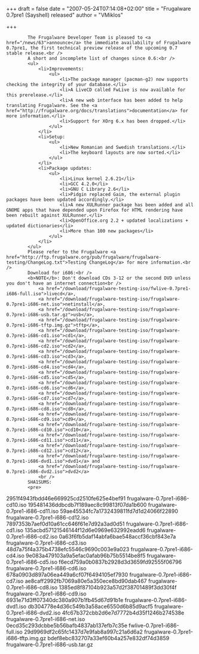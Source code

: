 
+++
draft = false
date = "2007-05-24T07:14:08+02:00"
title = "Frugalware 0.7pre1 (Sayshell) released"
author = "VMiklos"

+++

            The Frugalware Developer Team is pleased to <a href="/news/63">announce</a> the immediate availability of Frugalware 0.7pre1, the first technical preview release of the upcoming 0.7 stable release.<br />
            A short and incomplete list of changes since 0.6:<br />
            <ul>
                <li>Improvements:
                    <ul>
                        <li>The package manager (pacman-g2) now supports checking the integrity of your database.</li>
                        <li>A LiveCD called FwLive is now available for this prerelease.</li>
                        <li>A new web interface has been added to help translating Frugalware. See the <a href="http://frugalware.org/docs/translations">documentation</a> for more information.</li>
                        <li>Support for XOrg 6.x has been dropped.</li>
                    </ul>
                </li>
                <li>Setup:
                    <ul>
                        <li>New Romanian and Swedish translations.</li>
                        <li>The keyboard layouts are now sorted.</li>
                    </ul>
                </li>
                <li>Package updates:
                    <ul>
                        <li>Linux kernel 2.6.21</li>
                        <li>GCC 4.2.0</li>
                        <li>GNU C Library 2.6</li>
                        <li>Pidgin replaced Gaim, the external plugin packages have been updated accordingly.</li>
                        <li>A new XULRunner package has been added and all GNOME apps that have depended upon Firefox for HTML rendering have been rebuilt against XULRunner.</li>
                        <li>OpenOffice.org 2.2 + updated localizations + updated dictionaries</li>
                        <li>More than 100 new packages</li>
                    </ul>
                </li>
            </ul>
            Please refer to the Frugalware <a href="http://ftp.frugalware.org/pub/frugalware/frugalware-testing/ChangeLog.txt">Testing ChangeLog</a> for more information.<br />
            Download for i686:<br />
            <b>NOTE</b>: Don't download CDs 3-12 or the second DVD unless you don't have an internet connection<br />
                <a href="/download/frugalware-testing-iso/fwlive-0.7pre1-i686-full.iso">livecd</a>,
                <a href="/download/frugalware-testing-iso/frugalware-0.7pre1-i686-net.iso">netinstall</a>,
                <a href="/download/frugalware-testing-iso/frugalware-0.7pre1-i686-usb.tar.gz">usb</a>,
                <a href="/download/frugalware-testing-iso/frugalware-0.7pre1-i686-tftp.img.gz">tftp</a>,
                <a href="/download/frugalware-testing-iso/frugalware-0.7pre1-i686-cd1.iso">cd1</a>,
                <a href="/download/frugalware-testing-iso/frugalware-0.7pre1-i686-cd2.iso">cd2</a>,
                <a href="/download/frugalware-testing-iso/frugalware-0.7pre1-i686-cd3.iso">cd3</a>,
                <a href="/download/frugalware-testing-iso/frugalware-0.7pre1-i686-cd4.iso">cd4</a>,
                <a href="/download/frugalware-testing-iso/frugalware-0.7pre1-i686-cd5.iso">cd5</a>,
                <a href="/download/frugalware-testing-iso/frugalware-0.7pre1-i686-cd6.iso">cd6</a>,
                <a href="/download/frugalware-testing-iso/frugalware-0.7pre1-i686-cd7.iso">cd7</a>,
                <a href="/download/frugalware-testing-iso/frugalware-0.7pre1-i686-cd8.iso">cd8</a>,
                <a href="/download/frugalware-testing-iso/frugalware-0.7pre1-i686-cd9.iso">cd9</a>,
                <a href="/download/frugalware-testing-iso/frugalware-0.7pre1-i686-cd10.iso">cd10</a>,
                <a href="/download/frugalware-testing-iso/frugalware-0.7pre1-i686-cd11.iso">cd11</a>,
                <a href="/download/frugalware-testing-iso/frugalware-0.7pre1-i686-cd12.iso">cd12</a>,
                <a href="/download/frugalware-testing-iso/frugalware-0.7pre1-i686-dvd1.iso">dvd1</a> and
                <a href="/download/frugalware-testing-iso/frugalware-0.7pre1-i686-dvd2.iso">dvd2</a>
                <br />
            SHA1SUMS:
            <pre>
2951f4943fbdd46e669925cd2510fe625e4bef91  frugalware-0.7pre1-i686-cd10.iso
195481436ddbcdb7f189aec8c99813f07da1b600  frugalware-0.7pre1-i686-cd11.iso
59ae45534fc7a1732439811fd7d1d24066f22890  frugalware-0.7pre1-i686-cd12.iso
7897353b7aef0d10a61cc646f61e7d92a3ad0d51  frugalware-0.7pre1-i686-cd1.iso
135acbd57121546144f12d6e0969e632992eadd6  frugalware-0.7pre1-i686-cd2.iso
0a63f6fb5daf14abfa6bae548accf36cbf843e7a  frugalware-0.7pre1-i686-cd3.iso
48d7a75f4a375b4738efc5546c9690c003e9a023  frugalware-0.7pre1-i686-cd4.iso
9e083a479103a9a5efac0afab96b75b5514be8f5  frugalware-0.7pre1-i686-cd5.iso
f6ecd759a0b0837b2928d3d3659fd92555f06796  frugalware-0.7pre1-i686-cd6.iso
678a0903d897a06ea449a6cf07f6494105ef7930  frugalware-0.7pre1-i686-cd7.iso
ae8caff2992fb7069a80e5a350ece8bd90dab467  frugalware-0.7pre1-i686-cd8.iso
1385ed8f87104b923a57d2f38701489f3dd30f4f  frugalware-0.7pre1-i686-cd9.iso
6931e71d3ff07340dc380a907b1fb45d67d91b1e  frugalware-0.7pre1-i686-dvd1.iso
db304778e4d36c549b3a58ace6550d6b85d9acf5  frugalware-0.7pre1-i686-dvd2.iso
4fc67b372cbb2d6e7d7772b4d35f1246b274538e  frugalware-0.7pre1-i686-net.iso
0ecd35c293dcbbe5b56bafb4837ab137efb7c35e  fwlive-0.7pre1-i686-full.iso
29d9969df2c65fc1437d7e9fab8a997c21a6d6a2  frugalware-0.7pre1-i686-tftp.img.gz
bdef8ebc832707a33ef60b4a257e832df74d3859  frugalware-0.7pre1-i686-usb.tar.gz
            </pre>
            
        